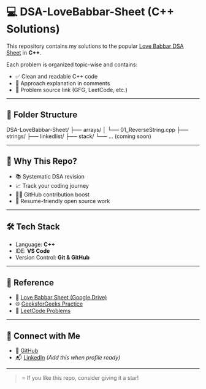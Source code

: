 # 💻 DSA-LoveBabbar-Sheet (C++ Solutions)

This repository contains my solutions to the popular [Love Babbar DSA Sheet](https://drive.google.com/file/d/1r5P0U1qaiZsajlvBQy5lU7l-YWYwypdS/view) in **C++**.

Each problem is organized topic-wise and contains:
- ✅ Clean and readable C++ code
- 🧠 Approach explanation in comments
- 🔗 Problem source link (GFG, LeetCode, etc.)

---

## 📁 Folder Structure

DSA-LoveBabbar-Sheet/
├── arrays/
│ └── 01_ReverseString.cpp
├── strings/
├── linkedlist/
├── stack/
└── ... (coming soon)


---

## 🚀 Why This Repo?

- 📚 Systematic DSA revision
- 📈 Track your coding journey
- 🧑‍💻 GitHub contribution boost
- 📝 Resume-friendly open source work

---

## 🛠 Tech Stack

- Language: **C++**
- IDE: **VS Code**
- Version Control: **Git & GitHub**

---

## 📌 Reference

- 🧾 [Love Babbar Sheet (Google Drive)](https://drive.google.com/file/d/1r5P0U1qaiZsajlvBQy5lU7l-YWYwypdS/view)
- 🌐 [GeeksforGeeks Practice](https://practice.geeksforgeeks.org/)
- 🔗 [LeetCode Problems](https://leetcode.com/)

---

## 🙌 Connect with Me

- 🔗 [GitHub](https://github.com/Anupam12-gif)
- 📬 [LinkedIn](https://www.linkedin.com/in/anupam-tiwari-887b13285?utm_source=share&utm_campaign=share_via&utm_content=profile&utm_medium=android_app) *(Add this when profile ready)*

---

> ⭐ If you like this repo, consider giving it a star!

